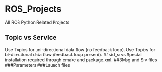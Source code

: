 # ROS_Projects
All ROS Python Related Projects

## Topic vs Service 
Use Topics for uni-directional data flow (no feedback loop).
Use Topics for bi-directional data flow (feedback loop present).
##std_srvs
Special installation required through cmake and package.xml.
##3Msg and Srv files
###Parameters
###Launch files 

